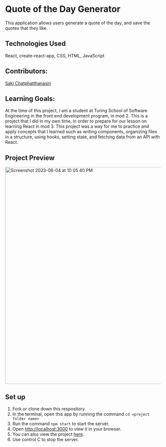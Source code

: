 # Quote of the Day Generator
This application allows users generate a quote of the day, and save the quotes that they like.

## Technologies Used
React, create-react-app, CSS, HTML, JavaScript

## Contributors:
<a href="https://github.com/sakisandrac">Saki Chatphatthanasiri</a>

## Learning Goals:
At the time of this project, I am a student at Turing School of Software Engineering in the front end development program, in mod 2. This is a project that I did in my own time, in order to prepare for our lesson on learning React in mod 3. This project was a way for me to practice and apply concepts that I learned such as writing components, organizing files in a structure, using hooks, setting state, and fetching data from an API with React.

## Project Preview
<img width="700" alt="Screenshot 2023-06-04 at 10 05 40 PM" src="https://github.com/sakisandrac/ideabox2/assets/118419729/aacf7b95-b1ca-4508-9d1c-2341f18ae3a4">

## Set up
1. Fork or clone down this respository. 
2. In the terminal, open this app by running the command `cd <project folder name>`
3. Run the command `npm start` to start the server.
4. Open [http://localhost:3000](http://localhost:3000) to view it in your browser.
5. You can also view the project <a href="https://ideabox2.vercel.app/">here</a>.
6. Use control C to stop the server.

